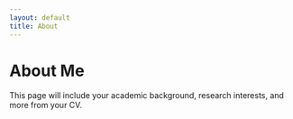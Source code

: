 ```yaml
---
layout: default
title: About
---
```


<h1>About Me</h1>
<p>This page will include your academic background, research interests, and more from your CV.</p>